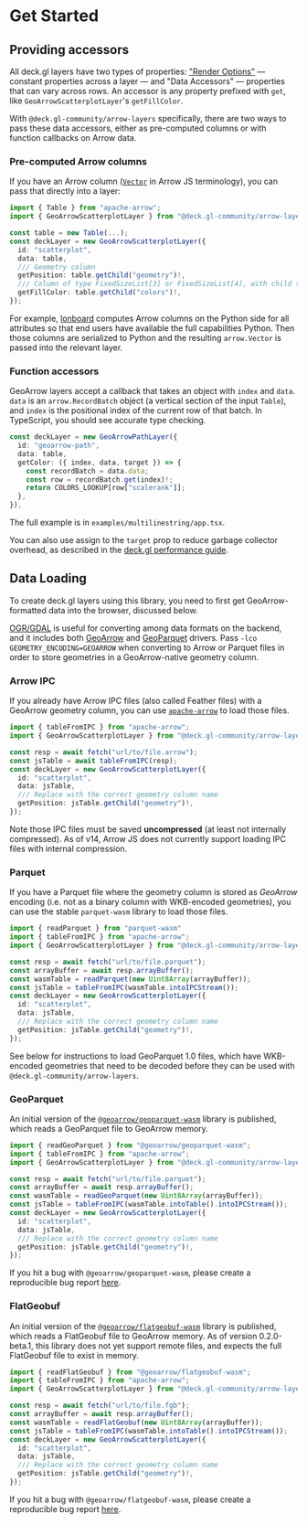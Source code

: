 # Get Started

## Providing accessors

All deck.gl layers have two types of properties: ["Render Options"](https://deck.gl/docs/api-reference/layers/scatterplot-layer#render-options) — constant properties across a layer — and "Data Accessors" — properties that can vary across rows. An accessor is any property prefixed with `get`, like `GeoArrowScatterplotLayer`'s `getFillColor`.

With `@deck.gl-community/arrow-layers` specifically, there are two ways to pass these data accessors, either as pre-computed columns or with function callbacks on Arrow data.

### Pre-computed Arrow columns

If you have an Arrow column ([`Vector`](https://arrow.apache.org/docs/js/classes/Arrow_dom.Vector.html) in Arrow JS terminology), you can pass that directly into a layer:

```ts
import { Table } from "apache-arrow";
import { GeoArrowScatterplotLayer } from "@deck.gl-community/arrow-layers";

const table = new Table(...);
const deckLayer = new GeoArrowScatterplotLayer({
  id: "scatterplot",
  data: table,
  /// Geometry column
  getPosition: table.getChild("geometry")!,
  /// Column of type FixedSizeList[3] or FixedSizeList[4], with child type Uint8
  getFillColor: table.getChild("colors")!,
});
```

For example, [lonboard](https://github.com/developmentseed/lonboard) computes Arrow columns on the Python side for all attributes so that end users have available the full capabilities Python. Then those columns are serialized to Python and the resulting `arrow.Vector` is passed into the relevant layer.

### Function accessors

GeoArrow layers accept a callback that takes an object with `index` and `data`. `data` is an `arrow.RecordBatch` object (a vertical section of the input `Table`), and `index` is the positional index of the current row of that batch. In TypeScript, you should see accurate type checking.

```ts
const deckLayer = new GeoArrowPathLayer({
  id: "geoarrow-path",
  data: table,
  getColor: ({ index, data, target }) => {
    const recordBatch = data.data;
    const row = recordBatch.get(index)!;
    return COLORS_LOOKUP[row["scalerank"]];
  },
}),
```

The full example is in `examples/multilinestring/app.tsx`.

You can also use assign to the `target` prop to reduce garbage collector overhead, as described in the [deck.gl performance guide](https://deck.gl/docs/developer-guide/performance#supply-binary-blobs-to-the-data-prop).

## Data Loading

To create deck.gl layers using this library, you need to first get GeoArrow-formatted data into the browser, discussed below.

[OGR/GDAL](https://gdal.org/) is useful for converting among data formats on the backend, and it includes both [GeoArrow](https://gdal.org/drivers/vector/arrow.html#vector-arrow) and [GeoParquet](https://gdal.org/drivers/vector/parquet.html) drivers. Pass `-lco GEOMETRY_ENCODING=GEOARROW` when converting to Arrow or Parquet files in order to store geometries in a GeoArrow-native geometry column.

### Arrow IPC

If you already have Arrow IPC files (also called Feather files) with a GeoArrow geometry column, you can use [`apache-arrow`](https://www.npmjs.com/package/apache-arrow) to load those files.

```ts
import { tableFromIPC } from "apache-arrow";
import { GeoArrowScatterplotLayer } from "@deck.gl-community/arrow-layers";

const resp = await fetch("url/to/file.arrow");
const jsTable = await tableFromIPC(resp);
const deckLayer = new GeoArrowScatterplotLayer({
  id: "scatterplot",
  data: jsTable,
  /// Replace with the correct geometry column name
  getPosition: jsTable.getChild("geometry")!,
});
```

Note those IPC files must be saved **uncompressed** (at least not internally compressed). As of v14, Arrow JS does not currently support loading IPC files with internal compression.

### Parquet

If you have a Parquet file where the geometry column is stored as _GeoArrow_ encoding (i.e. not as a binary column with WKB-encoded geometries), you can use the stable `parquet-wasm` library to load those files.

```ts
import { readParquet } from "parquet-wasm"
import { tableFromIPC } from "apache-arrow";
import { GeoArrowScatterplotLayer } from "@deck.gl-community/arrow-layers";

const resp = await fetch("url/to/file.parquet");
const arrayBuffer = await resp.arrayBuffer();
const wasmTable = readParquet(new Uint8Array(arrayBuffer));
const jsTable = tableFromIPC(wasmTable.intoIPCStream());
const deckLayer = new GeoArrowScatterplotLayer({
  id: "scatterplot",
  data: jsTable,
  /// Replace with the correct geometry column name
  getPosition: jsTable.getChild("geometry")!,
});
```

See below for instructions to load GeoParquet 1.0 files, which have WKB-encoded geometries that need to be decoded before they can be used with `@deck.gl-community/arrow-layers`.

### GeoParquet

An initial version of the [`@geoarrow/geoparquet-wasm`](https://www.npmjs.com/package/@geoarrow/geoparquet-wasm) library is published, which reads a GeoParquet file to GeoArrow memory.

```ts
import { readGeoParquet } from "@geoarrow/geoparquet-wasm";
import { tableFromIPC } from "apache-arrow";
import { GeoArrowScatterplotLayer } from "@deck.gl-community/arrow-layers";

const resp = await fetch("url/to/file.parquet");
const arrayBuffer = await resp.arrayBuffer();
const wasmTable = readGeoParquet(new Uint8Array(arrayBuffer));
const jsTable = tableFromIPC(wasmTable.intoTable().intoIPCStream());
const deckLayer = new GeoArrowScatterplotLayer({
  id: "scatterplot",
  data: jsTable,
  /// Replace with the correct geometry column name
  getPosition: jsTable.getChild("geometry")!,
});
```

If you hit a bug with `@geoarrow/geoparquet-wasm`, please create a reproducible bug report [here](https://github.com/geoarrow/geoarrow-rs/issues/new).

### FlatGeobuf

An initial version of the [`@geoarrow/flatgeobuf-wasm`](https://www.npmjs.com/package/@geoarrow/flatgeobuf-wasm) library is published, which reads a FlatGeobuf file to GeoArrow memory. As of version 0.2.0-beta.1, this library does not yet support remote files, and expects the full FlatGeobuf file to exist in memory.

```ts
import { readFlatGeobuf } from "@geoarrow/flatgeobuf-wasm";
import { tableFromIPC } from "apache-arrow";
import { GeoArrowScatterplotLayer } from "@deck.gl-community/arrow-layers";

const resp = await fetch("url/to/file.fgb");
const arrayBuffer = await resp.arrayBuffer();
const wasmTable = readFlatGeobuf(new Uint8Array(arrayBuffer));
const jsTable = tableFromIPC(wasmTable.intoTable().intoIPCStream());
const deckLayer = new GeoArrowScatterplotLayer({
  id: "scatterplot",
  data: jsTable,
  /// Replace with the correct geometry column name
  getPosition: jsTable.getChild("geometry")!,
});
```

If you hit a bug with `@geoarrow/flatgeobuf-wasm`, please create a reproducible bug report [here](https://github.com/geoarrow/geoarrow-rs/issues/new).
